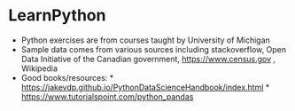 # LearnPython

- Python exercises are from courses taught by University of Michigan
- Sample data comes from various sources including stackoverflow, Open Data Initiative of the Canadian government, https://www.census.gov , Wikipedia
- Good books/resources: 
             * https://jakevdp.github.io/PythonDataScienceHandbook/index.html
             * https://www.tutorialspoint.com/python_pandas
